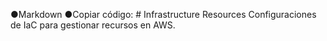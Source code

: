 ●Markdown
●Copiar código: # Infrastructure Resources Configuraciones de IaC para gestionar recursos en AWS.

